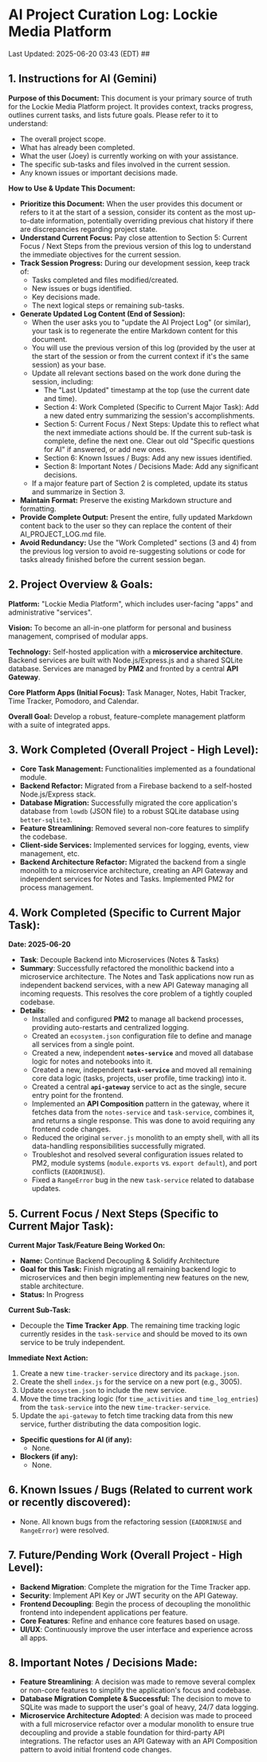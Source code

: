 # AI Project Curation Log: Lockie Media Platform
Last Updated: 2025-06-20 03:43 (EDT) ##

## 1. Instructions for AI (Gemini)
**Purpose of this Document:** This document is your primary source of truth for the Lockie Media Platform project. It provides context, tracks progress, outlines current tasks, and lists future goals. Please refer to it to understand:

* The overall project scope.
* What has already been completed.
* What the user (Joey) is currently working on with your assistance.
* The specific sub-tasks and files involved in the current session.
* Any known issues or important decisions made.

**How to Use & Update This Document:**
* **Prioritize this Document:** When the user provides this document or refers to it at the start of a session, consider its content as the most up-to-date information, potentially overriding previous chat history if there are discrepancies regarding project state.
* **Understand Current Focus:** Pay close attention to Section 5: Current Focus / Next Steps from the previous version of this log to understand the immediate objectives for the current session.
* **Track Session Progress:** During our development session, keep track of:
    * Tasks completed and files modified/created.
    * New issues or bugs identified.
    * Key decisions made.
    * The next logical steps or remaining sub-tasks.
* **Generate Updated Log Content (End of Session):**
    * When the user asks you to "update the AI Project Log" (or similar), your task is to regenerate the entire Markdown content for this document.
    * You will use the previous version of this log (provided by the user at the start of the session or from the current context if it's the same session) as your base.
    * Update all relevant sections based on the work done during the session, including:
        * The "Last Updated" timestamp at the top (use the current date and time).
        * Section 4: Work Completed (Specific to Current Major Task): Add a new dated entry summarizing the session's accomplishments.
        * Section 5: Current Focus / Next Steps: Update this to reflect what the next immediate actions should be. If the current sub-task is complete, define the next one. Clear out old "Specific questions for AI" if answered, or add new ones.
        * Section 6: Known Issues / Bugs: Add any new issues identified.
        * Section 8: Important Notes / Decisions Made: Add any significant decisions.
    * If a major feature part of Section 2 is completed, update its status and summarize in Section 3.
* **Maintain Format:** Preserve the existing Markdown structure and formatting.
* **Provide Complete Output:** Present the entire, fully updated Markdown content back to the user so they can replace the content of their AI_PROJECT_LOG.md file.
* **Avoid Redundancy:** Use the "Work Completed" sections (3 and 4) from the previous log version to avoid re-suggesting solutions or code for tasks already finished before the current session began.

## 2. Project Overview & Goals:
**Platform:** "Lockie Media Platform", which includes user-facing "apps" and administrative "services".

**Vision:** To become an all-in-one platform for personal and business management, comprised of modular apps.

**Technology:** Self-hosted application with a **microservice architecture**. Backend services are built with Node.js/Express.js and a shared SQLite database. Services are managed by **PM2** and fronted by a central **API Gateway**.

**Core Platform Apps (Initial Focus):** Task Manager, Notes, Habit Tracker, Time Tracker, Pomodoro, and Calendar.

**Overall Goal:** Develop a robust, feature-complete management platform with a suite of integrated apps.

## 3. Work Completed (Overall Project - High Level):
* **Core Task Management:** Functionalities implemented as a foundational module.
* **Backend Refactor:** Migrated from a Firebase backend to a self-hosted Node.js/Express stack.
* **Database Migration:** Successfully migrated the core application's database from `lowdb` (JSON file) to a robust SQLite database using `better-sqlite3`.
* **Feature Streamlining:** Removed several non-core features to simplify the codebase.
* **Client-side Services:** Implemented services for logging, events, view management, etc.
* **Backend Architecture Refactor:** Migrated the backend from a single monolith to a microservice architecture, creating an API Gateway and independent services for Notes and Tasks. Implemented PM2 for process management.

## 4. Work Completed (Specific to Current Major Task):
**Date: 2025-06-20**
* **Task**: Decouple Backend into Microservices (Notes & Tasks)
* **Summary**: Successfully refactored the monolithic backend into a microservice architecture. The Notes and Task applications now run as independent backend services, with a new API Gateway managing all incoming requests. This resolves the core problem of a tightly coupled codebase.
* **Details**:
    * Installed and configured **PM2** to manage all backend processes, providing auto-restarts and centralized logging.
    * Created an `ecosystem.json` configuration file to define and manage all services from a single point.
    * Created a new, independent **`notes-service`** and moved all database logic for notes and notebooks into it.
    * Created a new, independent **`task-service`** and moved all remaining core data logic (tasks, projects, user profile, time tracking) into it.
    * Created a central **`api-gateway`** service to act as the single, secure entry point for the frontend.
    * Implemented an **API Composition** pattern in the gateway, where it fetches data from the `notes-service` and `task-service`, combines it, and returns a single response. This was done to avoid requiring any frontend code changes.
    * Reduced the original `server.js` monolith to an empty shell, with all its data-handling responsibilities successfully migrated.
    * Troubleshot and resolved several configuration issues related to PM2, module systems (`module.exports` vs. `export default`), and port conflicts (`EADDRINUSE`).
    * Fixed a `RangeError` bug in the new `task-service` related to database updates.

## 5. Current Focus / Next Steps (Specific to Current Major Task):
**Current Major Task/Feature Being Worked On:**
* **Name:** Continue Backend Decoupling & Solidify Architecture
* **Goal for this Task:** Finish migrating all remaining backend logic to microservices and then begin implementing new features on the new, stable architecture.
* **Status:** In Progress

**Current Sub-Task:**
* Decouple the **Time Tracker App**. The remaining time tracking logic currently resides in the `task-service` and should be moved to its own service to be truly independent.

**Immediate Next Action:**
1.  Create a new `time-tracker-service` directory and its `package.json`.
2.  Create the shell `index.js` for the service on a new port (e.g., 3005).
3.  Update `ecosystem.json` to include the new service.
4.  Move the time tracking logic (for `time_activities` and `time_log_entries`) from the `task-service` into the new `time-tracker-service`.
5.  Update the `api-gateway` to fetch time tracking data from this new service, further distributing the data composition logic.

* **Specific questions for AI (if any):**
    * None.
* **Blockers (if any):**
    * None.

## 6. Known Issues / Bugs (Related to current work or recently discovered):
* None. All known bugs from the refactoring session (`EADDRINUSE` and `RangeError`) were resolved.

## 7. Future/Pending Work (Overall Project - High Level):
* **Backend Migration**: Complete the migration for the Time Tracker app.
* **Security**: Implement API Key or JWT security on the API Gateway.
* **Frontend Decoupling**: Begin the process of decoupling the monolithic frontend into independent applications per feature.
* **Core Features**: Refine and enhance core features based on usage.
* **UI/UX**: Continuously improve the user interface and experience across all apps.

## 8. Important Notes / Decisions Made:
* **Feature Streamlining**: A decision was made to remove several complex or non-core features to simplify the application's focus and codebase.
* **Database Migration Complete & Successful:** The decision to move to SQLite was made to support the user's goal of heavy, 24/7 data logging.
* **Microservice Architecture Adopted**: A decision was made to proceed with a full microservice refactor over a modular monolith to ensure true decoupling and provide a stable foundation for third-party API integrations. The refactor uses an API Gateway with an API Composition pattern to avoid initial frontend code changes.